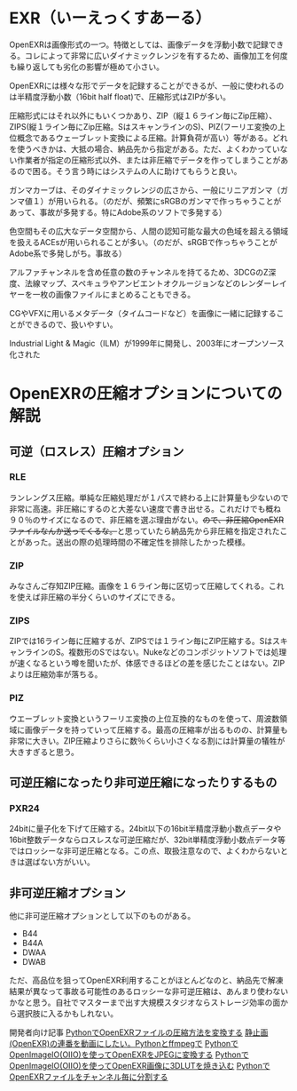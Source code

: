 # EXR（いーえっくすあーる）

OpenEXRは画像形式の一つ。特徴としては、画像データを浮動小数で記録できる。コレによって非常に広いダイナミックレンジを有するため、画像加工を何度も繰り返しても劣化の影響が極めて小さい。

OpenEXRには様々な形でデータを記録することができるが、一般に使われるのは半精度浮動小数（16bit half float)で、圧縮形式はZIPが多い。

圧縮形式にはそれ以外にもいくつかあり、ZIP（縦１６ライン毎にZip圧縮）、ZIPS(縦１ライン毎にZip圧縮。SはスキャンラインのS)、PIZ(フーリエ変換の上位概念であるウェーブレット変換による圧縮。計算負荷が高い）等がある。どれを使うべきかは、大抵の場合、納品先から指定がある。ただ、よくわかっていない作業者が指定の圧縮形式以外、または非圧縮でデータを作ってしまうことがあるので困る。そう言う時にはシステムの人に助けてもらうと良い。

ガンマカーブは、そのダイナミックレンジの広さから、一般にリニアガンマ（ガンマ値１）が用いられる。（のだが、頻繁にsRGBのガンマで作っちゃうことがあって、事故が多発する。特にAdobe系のソフトで多発する）

色空間もその広大なデータ空間から、人間の認知可能な最大の色域を超える領域を扱えるACEsが用いられることが多い。（のだが、sRGBで作っちゃうことがAdobe系で多発しがち。事故る）

アルファチャンネルを含め任意の数のチャンネルを持てるため、3DCGのZ深度、法線マップ、スペキュラやアンビエントオクルージョンなどのレンダーレイヤーを一枚の画像ファイルにまとめることもできる。

CGやVFXに用いるメタデータ（タイムコードなど）を画像に一緒に記録することができるので、扱いやすい。

Industrial Light & Magic（ILM）が1999年に開発し、2003年にオープンソース化された

# OpenEXRの圧縮オプションについての解説

## 可逆（ロスレス）圧縮オプション

### RLE

ランレングス圧縮。単純な圧縮処理だが１パスで終わる上に計算量も少ないので非常に高速。非圧縮にするのと大差ない速度で書き出せる。これだけでも概ね９０％のサイズになるので、非圧縮を選ぶ理由がない。~~ので、非圧縮OpenEXRファイルなんか送ってくるな。~~と思っていたら納品先から非圧縮を指定されたことがあった。送出の際の処理時間の不確定性を排除したかった模様。

### ZIP

みなさんご存知ZIP圧縮。画像を１６ライン毎に区切って圧縮してくれる。これを使えば非圧縮の半分くらいのサイズにできる。

### ZIPS

ZIPでは16ライン毎に圧縮するが、ZIPSでは１ライン毎にZIP圧縮する。SはスキャンラインのS。複数形のSではない。Nukeなどのコンポジットソフトでは処理が速くなるという噂を聞いたが、体感できるほどの差を感じたことはない。ZIPよりは圧縮効率が落ちる。

### PIZ

ウエーブレット変換というフーリエ変換の上位互換的なものを使って、周波数領域に画像データを持っていって圧縮する。最高の圧縮率が出るものの、計算量も非常に大きい。ZIP圧縮よりさらに数％くらい小さくなる割には計算量の犠牲が大きすぎると思う。

## 可逆圧縮になったり非可逆圧縮になったりするもの

### PXR24

24bitに量子化を下げて圧縮する。24bit以下の16bit半精度浮動小数点データや16bit整数データならロスレスな可逆圧縮だが、32bit単精度浮動小数点データ等ではロッシーな非可逆圧縮となる。この点、取扱注意なので、よくわからないときは選ばない方がいい。

## 非可逆圧縮オプション

他に非可逆圧縮オプションとして以下のものがある。

- B44
- B44A
- DWAA
- DWAB

ただ、高品位を狙ってOpenEXR利用することがほとんどなのと、納品先で解凍結果が異なって事故る可能性のあるロッシーな非可逆圧縮は、あんまり使わないかなと思う。自社でマスターまで出す大規模スタジオならストレージ効率の面から選択肢に入るかもしれない。

開発者向け記事
[PythonでOpenEXRファイルの圧縮方法を変換する](https://qiita.com/plinecom/items/7fa526fb25cab3c53509)
[静止画(OpenEXR)の連番を動画にしたい。Pythonとffmpegで](https://qiita.com/plinecom/items/76ca4d912f89e24c2ce6)
[PythonでOpenImageIO(OIIO)を使ってOpenEXRをJPEGに変換する](https://qiita.com/plinecom/items/f5a0e63b1835f8e71338)
[PythonでOpenImageIO(OIIO)を使ってOpenEXR画像に3DLUTを焼き込む](https://qiita.com/plinecom/items/b8f672f98637c5948da5)
[PythonでOpenEXRファイルをチャンネル毎に分割する](https://qiita.com/plinecom/items/04b829ad796ec51c4e52)